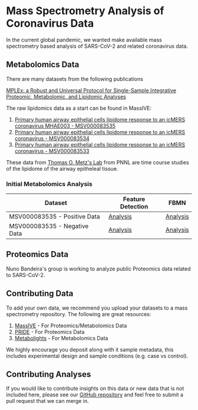 # Mass Spectrometry Analysis of Coronavirus Data

In the current global pandemic, we wanted make available mass spectrometry based analysis of SARS-CoV-2 and related coronavirus data. 

## Metabolomics Data

There are many datasets from the following publications

[MPLEx: a Robust and Universal Protocol for Single-Sample Integrative Proteomic, Metabolomic, and Lipidomic Analyses](https://msystems.asm.org/content/1/3/e00043-16)

The raw lipidomics data as a start can be found in MassIVE:

1. [Primary human airway epithelial cells lipidome response to an icMERS coronavirus MHAE003 - MSV000083535](https://massive.ucsd.edu/ProteoSAFe/dataset.jsp?task=e29c0f5896d0409b952ccdd1cc65902d)
1. [Primary human airway epithelial cells lipidome response to an icMERS coronavirus - MSV000083534](https://massive.ucsd.edu/ProteoSAFe/dataset.jsp?task=459d2c8abfe340159ce106bad13998c3)
1. [Primary human airway epithelial cells lipidome response to an icMERS coronavirus - MSV000083533](https://massive.ucsd.edu/ProteoSAFe/dataset.jsp?task=e3260819d6be421e8c7e532571c8b322)

These data from [Thomas O. Metz's Lab](https://www.pnnl.gov/science/staff/staff_info.asp?staff_num=5876) from PNNL are time course studies of the lipidome of the airway epitheleal tissue. 

### Initial Metabolomics Analysis 

| Dataset | Feature Detection | FBMN |
|-------------|------|-----------|
| MSV000083535 - Positive Data |  [Analysis](https://proteomics2.ucsd.edu/ProteoSAFe/status.jsp?task=ea080a2978bd4bdfb11fbea047358bd6)    |   [Analysis](https://proteomics2.ucsd.edu/ProteoSAFe/status.jsp?task=ea080a2978bd4bdfb11fbea047358bd6) |
| MSV000083535 - Negative Data |  [Analysis](https://proteomics2.ucsd.edu/ProteoSAFe/status.jsp?task=5ce2d7ca2efd420eaa21e0c03647b5d9)    |   [Analysis](https://proteomics2.ucsd.edu/ProteoSAFe/status.jsp?task=778477e6f3b6478e8bfd3b367b1b6302) |

## Proteomics Data

Nuno Bandeira's group is working to analyze public Proteomics data related to SARS-CoV-2. 


## Contributing Data

To add your own data, we recommend you upload your datasets to a mass spectrometry repository. The following are great resources:

1. [MassIVE](https://massive.ucsd.edu/ProteoSAFe/static/massive.jsp) - For Proteomics/Metabolomics Data
1. [PRIDE](https://www.ebi.ac.uk/pride/archive/) - For Proteomics Data
1. [Metabolights](https://www.ebi.ac.uk/metabolights/) - For Metabolomics Data

We highly encourage you deposit along with it sample metadata, this includes experimental design and sample conditions (e.g. case vs control). 

## Contributing Analyses

If you would like to contribute insights on this data or new data that is not included here, please see our [GitHub repository](https://github.com/mwang87/MassSpec-Coronavirus-Project-Docs) and feel free to submit a pull request that we can merge in. 